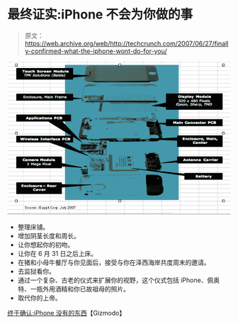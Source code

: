 # 最终证实:iPhone 不会为你做的事

> 原文：<https://web.archive.org/web/http://techcrunch.com/2007/06/27/finally-confirmed-what-the-iphone-wont-do-for-you/>

![](img/3965efc05ec1afa6e4185438de72de12.png)

*   整理床铺。
*   增加阴茎长度和周长。
*   让你想起你的初吻。
*   让你在 6 月 31 日之后上床。
*   在猪和小母牛餐厅与你见面后，接受与你在泽西海岸共度周末的邀请。
*   去监狱看你。
*   通过一个复杂、古老的仪式来扩展你的视野，这个仪式包括 iPhone、佩奥特、一瓶外用酒精和你已故祖母的照片。
*   取代你的上帝。

[终于确认:iPhone 没有的东西](https://web.archive.org/web/20150228144030/http://gizmodo.com/gadgets/apple/finally-confirmed-what-the-iphone-doesnt-have-272571.php)【Gizmodo】